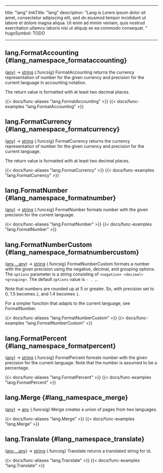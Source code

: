 




---
title: "lang"
linkTitle: "lang"
description: "Lang is Lorem ipsum dolor sit amet, consectetur adipiscing elit, sed do eiusmod tempor incididunt ut labore et dolore magna aliqua. Ut enim ad minim veniam, quis nostrud exercitation ullamco laboris nisi ut aliquip ex ea commodo consequat. "
hugoSymbol: TODO




---















## lang.FormatAccounting {#lang_namespace_formataccounting}

\([any](/documentation/reference/gotypes/#any)\) → [string](/documentation/reference/gotypes/#string)
{.funcsig}
FormatAccounting returns the currency representation of number for the given currency and precision
for the current language in accounting notation.

The return value is formatted with at least two decimal places.


{{< docs/func-aliases "lang.FormatAccounting" >}}
{{< docs/func-examples "lang.FormatAccounting" >}}







## lang.FormatCurrency {#lang_namespace_formatcurrency}

\([any](/documentation/reference/gotypes/#any)\) → [string](/documentation/reference/gotypes/#string)
{.funcsig}
FormatCurrency returns the currency representation of number for the given currency and precision
for the current language.

The return value is formatted with at least two decimal places.


{{< docs/func-aliases "lang.FormatCurrency" >}}
{{< docs/func-examples "lang.FormatCurrency" >}}







## lang.FormatNumber {#lang_namespace_formatnumber}

\([any](/documentation/reference/gotypes/#any)\) → [string](/documentation/reference/gotypes/#string)
{.funcsig}
FormatNumber formats number with the given precision for the current language.


{{< docs/func-aliases "lang.FormatNumber" >}}
{{< docs/func-examples "lang.FormatNumber" >}}







## lang.FormatNumberCustom {#lang_namespace_formatnumbercustom}

\([any](/documentation/reference/gotypes/#any),[...any](/documentation/reference/objects//...any)\) → [string](/documentation/reference/gotypes/#string)
{.funcsig}
FormatNumberCustom formats a number with the given precision using the
negative, decimal, and grouping options.  The `options`
parameter is a string consisting of `<negative> <decimal> <grouping>`.  The
default `options` value is `- . ,`.

Note that numbers are rounded up at 5 or greater.
So, with precision set to 0, 1.5 becomes `2`, and 1.4 becomes `1`.

For a simpler function that adapts to the current language, see FormatNumber.


{{< docs/func-aliases "lang.FormatNumberCustom" >}}
{{< docs/func-examples "lang.FormatNumberCustom" >}}







## lang.FormatPercent {#lang_namespace_formatpercent}

\([any](/documentation/reference/gotypes/#any)\) → [string](/documentation/reference/gotypes/#string)
{.funcsig}
FormatPercent formats number with the given precision for the current language.
Note that the number is assumed to be a percentage.


{{< docs/func-aliases "lang.FormatPercent" >}}
{{< docs/func-examples "lang.FormatPercent" >}}







## lang.Merge {#lang_namespace_merge}

\([any](/documentation/reference/gotypes/#any)\) → [any](/documentation/reference/gotypes/#any)
{.funcsig}
Merge creates a union of pages from two languages.


{{< docs/func-aliases "lang.Merge" >}}
{{< docs/func-examples "lang.Merge" >}}









## lang.Translate {#lang_namespace_translate}

\([any](/documentation/reference/gotypes/#any),[...any](/documentation/reference/objects//...any)\) → [string](/documentation/reference/gotypes/#string)
{.funcsig}
Translate returns a translated string for id.


{{< docs/func-aliases "lang.Translate" >}}
{{< docs/func-examples "lang.Translate" >}}





